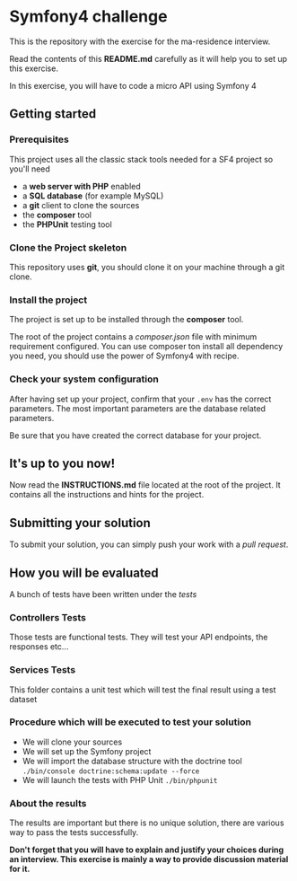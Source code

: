 # Symfony4 challenge

This is the repository with the exercise for the ma-residence interview.

Read the contents of this **README.md** carefully as it will help you to set up this exercise.

In this exercise, you will have to code a micro API using Symfony 4

## Getting started

### Prerequisites
This project uses all the classic stack tools needed for a SF4 project so you'll need

* a **web server with PHP** enabled
* a **SQL database** (for example MySQL)
* a **git** client to clone the sources
* the **composer** tool
* the **PHPUnit** testing tool

### Clone the Project skeleton
This repository uses **git**, you should clone it on your machine through a git clone.

### Install the project
The project is set up to be installed through the **composer** tool.

The root of the project contains a *composer.json* file with minimum requirement configured.
You can use composer ton install all dependency you need, you should use the power of Symfony4 with recipe.

### Check your system configuration
After having set up your project, confirm that your `.env` has the correct parameters.
The most important parameters are the database related parameters.

Be sure that you have created the correct database for your project.

## It's up to you now!
Now read the **INSTRUCTIONS.md** file located at the root of the project. It contains all the instructions and hints
for the project.

## Submitting your solution
To submit your solution, you can simply push your work with a *pull request*.

## How you will be evaluated
A bunch of tests have been written under the *tests*

### Controllers Tests
Those tests are functional tests. They will test your API endpoints, the responses etc...

### Services Tests
This folder contains a unit test which will test the final result using a test dataset

### Procedure which will be executed to test your solution
* We will clone your sources
* We will set up the Symfony project
* We will import the database structure with the doctrine tool `./bin/console doctrine:schema:update --force`
* We will launch the tests with PHP Unit `./bin/phpunit`

### About the results
The results are important but there is no unique solution, there are various way to pass the tests successfully.

**Don't forget that you will have to explain and justify your choices during an interview. This exercise is mainly a way
to provide discussion material for it.**
